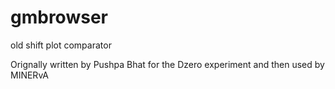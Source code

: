 # gmbrowser
old shift plot comparator

Orignally written by Pushpa Bhat for the Dzero experiment and then used by MINERvA

